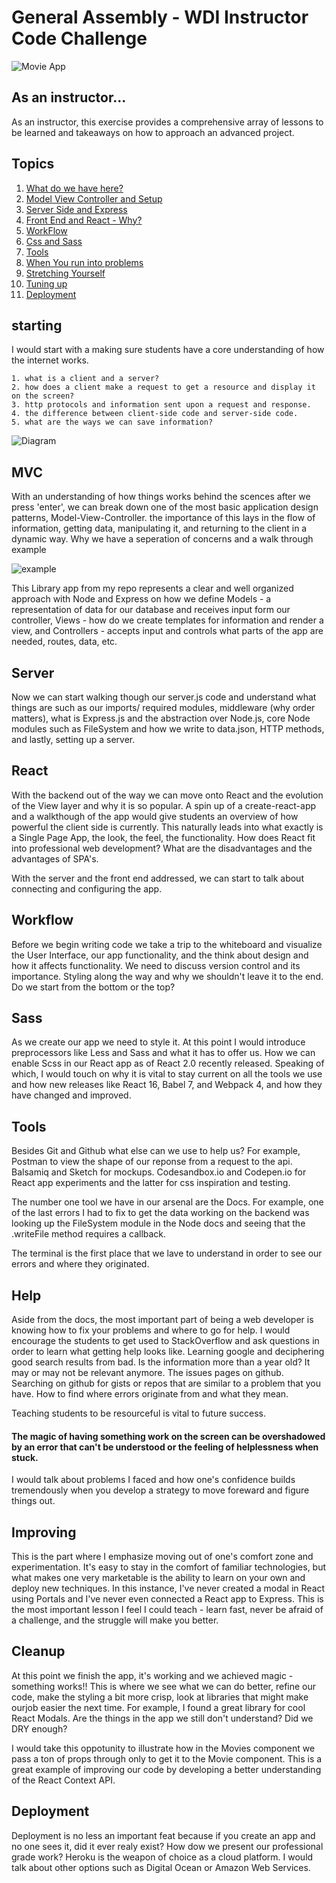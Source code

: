 # General Assembly - WDI Instructor Code Challenge

![Movie App](https://user-images.githubusercontent.com/7386478/48305673-2a292b00-e4fd-11e8-9f48-2f558139bbfd.png)

## As an instructor...

As an instructor, this exercise provides a comprehensive array of lessons to be learned and takeaways on how to approach an advanced project. 

## Topics 

1. [What do we have here?](#starting)
2. [Model View Controller and Setup](#mvc)
3. [Server Side and Express](#server)
4. [Front End and React - Why?](#react)
5. [WorkFlow](#workflow)
6. [Css and Sass](#sass)
7. [Tools](#tools)
8. [When You run into problems](#help)
9. [Stretching Yourself](#improving)
10. [Tuning up](#cleanup)
11. [Deployment](#deployment)

## starting

I would start with a making sure students have a core understanding of how the internet works.

    1. what is a client and a server?
    2. how does a client make a request to get a resource and display it on the screen?
    3. http protocols and information sent upon a request and response.
    4. the difference between client-side code and server-side code.
    5. what are the ways we can save information?

![Diagram](https://mdn.mozillademos.org/files/13839/Web%20Application%20with%20HTML%20and%20Steps.png)

## MVC

With an understanding of how things works behind the scences after we press 'enter', we can break down one of the most basic application design patterns, Model-View-Controller. the importance of this lays in the flow of information, getting data, manipulating it, and returning to the client in a dynamic way. Why we have a seperation of concerns and a walk through example

 ![example](https://user-images.githubusercontent.com/7386478/48306355-1255a500-e505-11e8-87d5-8292cc79524f.png)

This Library app from my repo represents a clear and well organized approach with Node and Express on how we define Models - a representation of data for our database and receives input form our controller, Views - how do  we create templates for information and render a view, and Controllers - accepts input and controls what parts of the app are needed, routes, data, etc.

## Server

Now we can start walking though our server.js code and understand what things are such as our imports/ required modules, middleware (why order matters), what is Express.js and the abstraction over Node.js, core Node modules such as FileSystem and how we write to data.json, HTTP methods, and lastly, setting up a server.

## React

With the backend out of the way we can move onto React and the evolution of the View layer and why it is so popular. A spin up of a create-react-app and a walkthough of the app would give students an overview of how powerful the client side is currently. This naturally leads into what exactly is a Single Page App, the look, the feel, the functionality. How does React fit into professional web development? What are the disadvantages and the advantages of SPA's.

With the server and the front  end addressed, we can start to talk about connecting and configuring the app.

## Workflow

Before we begin writing code we take a trip to the whiteboard and visualize the User Interface, our app functionality, and the think about design and how it affects functionality. We need to discuss version control and its importance. Styling along the way and why we shouldn't leave it to the end. Do we start from the bottom or the top? 

## Sass

As we create our app we need to style it. At this point I would introduce preprocessors like Less and Sass and what it has to offer us. How we can enable Scss in our React app as of React 2.0 recently released. Speaking of which, I would touch on why it is vital to stay current on all the tools we use and how new releases like React 16, Babel 7, and Webpack 4, and how they have changed and improved.

## Tools

Besides Git and Github what else can we use to help us? For example, Postman to view the shape of our reponse from a request to the api. Balsamiq and Sketch for mockups. Codesandbox.io and Codepen.io for React app experiments and the latter for css inspiration and testing. 

The number one tool we have in our arsenal are the Docs. For example, one of the last errors I had to fix to get the data working on the backend was looking up the FileSystem module in the Node docs and seeing that the .writeFile method requires a callback. 

The terminal is the first place that we lave to understand in order to see our errors and where they originated.

## Help

Aside from the docs, the most important part of being a web developer is knowing how to fix your problems and where to go for help. I would encourage the students to get used to StackOverflow and ask questions in order to learn what getting help looks like. Learning google and deciphering  good search results from bad. Is the information more than a year old? It may or may not be relevant anymore. The issues pages on github. Searching on github for gists or repos that are similar to a problem that you have. How to find where errors originate from and what they mean. 

Teaching students to be resourceful is vital to future success. 

#### The magic of having something work on the screen can be overshadowed by an error that can't be understood or the feeling of helplessness when stuck.

I would talk about problems I faced and how one's confidence builds tremendously when you develop a strategy to move foreward and figure things out.

## Improving

This is the part where I emphasize moving out of one's comfort zone and experimentation. It's easy to stay in the comfort of familiar technologies, but what makes one very marketable is the ability to learn on your own and deploy new techniques. In this instance, I've never created a modal in React using Portals and I've never even connected a React app to Express. This is the most important lesson I feel I could teach - learn fast, never be afraid of a challenge, and the struggle will make you better.

## Cleanup

At this point we finish the app, it's working and we achieved magic - something works!! This is where we see what we can do better, refine our code, make the styling a bit more crisp, look at libraries that might make ourjob easier the next time. For example, I found a great library for cool React Modals. Are the things in the app we still don't understand? Did we DRY enough? 

I would take this oppotunity to illustrate how in the Movies component we pass a ton of props through only to get it to the Movie component. This is a great example of improving our code by developing a better understanding of the React Context API.

## Deployment

Deployment is no less an important feat because if you create an app and no one sees it, did it ever realy exist? How dow we present our professional grade work? Heroku is the weapon of choice as a cloud platform. I would talk about other options such as Digital Ocean or Amazon Web Services.
